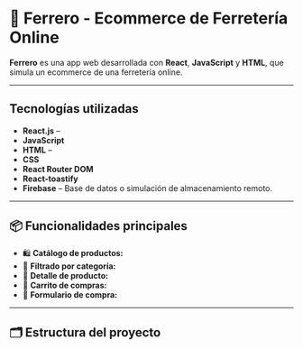 # 🧰 Ferrero - Ecommerce de Ferretería Online

**Ferrero** es una app web desarrollada con **React**, **JavaScript** y **HTML**, que simula un ecommerce de una ferretería online.  

---

##  Tecnologías utilizadas

- **React.js** – 
- **JavaScript** 
- **HTML** – 
- **CSS** 
- **React Router DOM** 
- **React-toastify** 
- **Firebase** – Base de datos o simulación de almacenamiento remoto.

---

## 📦 Funcionalidades principales

- 🛍️ **Catálogo de productos:** 
- 🔎 **Filtrado por categoría:** 
- 🧾 **Detalle de producto:** 
- 🛒 **Carrito de compras:** 
- 👤 **Formulario de compra:** 

---

## 🗂️ Estructura del proyecto

